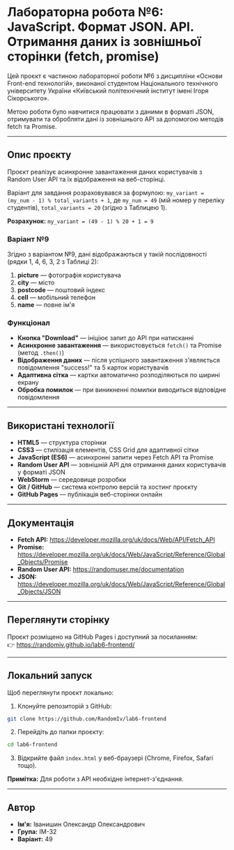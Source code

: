 # Лабораторна робота №6: JavaScript. Формат JSON. API. Отримання даних із зовнішньої сторінки (fetch, promise)

Цей проєкт є частиною лабораторної роботи №6 з дисципліни «Основи Front-end технологій», виконаної студентом Національного технічного університету України «Київський політехнічний інститут імені Ігоря Сікорського».

Метою роботи було навчитися працювати з даними в форматі JSON, отримувати та обробляти дані із зовнішнього API за допомогою методів fetch та Promise.

---

## Опис проєкту

Проєкт реалізує асинхронне завантаження даних користувачів з Random User API та їх відображення на веб-сторінці.

Варіант для завдання розраховувався за формулою: `my_variant = (my_num - 1) % total_variants + 1`, де `my_num = 49` (мій номер у переліку студентів), `total_variants = 20` (згідно з Таблицею 1).

**Розрахунок:** `my_variant = (49 - 1) % 20 + 1 = 9`

### Варіант №9

Згідно з варіантом №9, дані відображаються у такій послідовності (рядки 1, 4, 6, 3, 2 з Таблиці 2):
1. **picture** — фотографія користувача
2. **city** — місто
3. **postcode** — поштовий індекс
4. **cell** — мобільний телефон
5. **name** — повне ім'я

### Функціонал

* **Кнопка "Download"** — ініціює запит до API при натисканні
* **Асинхронне завантаження** — використовується `fetch()` та Promise (метод `.then()`)
* **Відображення даних** — після успішного завантаження з'являється повідомлення "success!" та 5 карток користувачів
* **Адаптивна сітка** — картки автоматично розподіляються по ширині екрану
* **Обробка помилок** — при виникненні помилки виводиться відповідне повідомлення

---

## Використані технології

* **HTML5** — структура сторінки
* **CSS3** — стилізація елементів, CSS Grid для адаптивної сітки
* **JavaScript (ES6)** — асинхронні запити через Fetch API та Promise
* **Random User API** — зовнішній API для отримання даних користувачів у форматі JSON
* **WebStorm** — середовище розробки
* **Git / GitHub** — система контролю версій та хостинг проєкту
* **GitHub Pages** — публікація веб-сторінки онлайн

---

## Документація

* **Fetch API:** https://developer.mozilla.org/uk/docs/Web/API/Fetch_API
* **Promise:** https://developer.mozilla.org/uk/docs/Web/JavaScript/Reference/Global_Objects/Promise
* **Random User API:** https://randomuser.me/documentation
* **JSON:** https://developer.mozilla.org/uk/docs/Web/JavaScript/Reference/Global_Objects/JSON

---

## Переглянути сторінку

Проєкт розміщено на GitHub Pages і доступний за посиланням:  
👉 https://randomiv.github.io/lab6-frontend/

---

## Локальний запуск

Щоб переглянути проєкт локально:

1. Клонуйте репозиторій з GitHub:
```bash
git clone https://github.com/RandomIv/lab6-frontend
```

2. Перейдіть до папки проєкту:
```bash
cd lab6-frontend
```

3. Відкрийте файл `index.html` у веб-браузері (Chrome, Firefox, Safari тощо).

**Примітка:** Для роботи з API необхідне інтернет-з'єднання.

---

## Автор

* **Ім'я:** Іванишин Олександр Олександрович
* **Група:** ІМ-32
* **Варіант:** 49
